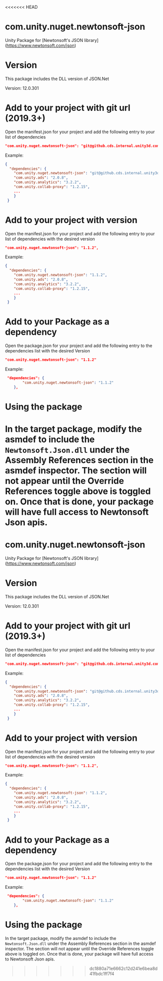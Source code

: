 <<<<<<< HEAD
# com.unity.nuget.newtonsoft-json
Unity Package for [Newtonsoft's JSON library] (https://www.newtonsoft.com/json)

# Version

This package includes the DLL version of JSON.Net

Version: 12.0.301

# Add to your project with git url (2019.3+)

Open the manifest.json for your project and add the following entry to your list of dependencies

```json
"com.unity.nuget.newtonsoft-json": "git@github.cds.internal.unity3d.com:unity/com.unity.nuget.newtonsoft-json.git",
```

Example:
```json
{
  "dependencies": {
    "com.unity.nuget.newtonsoft-json": "git@github.cds.internal.unity3d.com:unity/com.unity.nuget.newtonsoft-json.git",
    "com.unity.ads": "2.0.8",
    "com.unity.analytics": "3.2.2",
    "com.unity.collab-proxy": "1.2.15",
    ...
    }
 }
```

# Add to your project with version

Open the manifest.json for your project and add the following entry to your list of dependencies with the desired version

```json
"com.unity.nuget.newtonsoft-json": "1.1.2",
```

Example:

```json
{
  "dependencies": {
    "com.unity.nuget.newtonsoft-json": "1.1.2",
    "com.unity.ads": "2.0.8",
    "com.unity.analytics": "3.2.2",
    "com.unity.collab-proxy": "1.2.15",
    ...
    }
 }
 ```

 # Add to your Package as a dependency

 Open the package.json for your project and add the following entry to the dependencies list with the desired Version

```json
"com.unity.nuget.newtonsoft-json": "1.1.2"
```

Example:
```json
 "dependencies": {
		"com.unity.nuget.newtonsoft-json": "1.1.2"
	},
```


# Using the package

 In the target package, modify the asmdef to include the `Newtonsoft.Json.dll` under the Assembly References section
 in the asmdef inspector.  The section will not appear until the Override References toggle above is toggled on.
 Once that is done, your package will have full access to Newtonsoft Json apis.
=======
# com.unity.nuget.newtonsoft-json
Unity Package for [Newtonsoft's JSON library] (https://www.newtonsoft.com/json)

# Version

This package includes the DLL version of JSON.Net

Version: 12.0.301

# Add to your project with git url (2019.3+)

Open the manifest.json for your project and add the following entry to your list of dependencies

```json
"com.unity.nuget.newtonsoft-json": "git@github.cds.internal.unity3d.com:unity/com.unity.nuget.newtonsoft-json.git",
```

Example:
```json
{
  "dependencies": {
    "com.unity.nuget.newtonsoft-json": "git@github.cds.internal.unity3d.com:unity/com.unity.nuget.newtonsoft-json.git",
    "com.unity.ads": "2.0.8",
    "com.unity.analytics": "3.2.2",
    "com.unity.collab-proxy": "1.2.15",
    ...
    }
 }
```

# Add to your project with version

Open the manifest.json for your project and add the following entry to your list of dependencies with the desired version

```json
"com.unity.nuget.newtonsoft-json": "1.1.2",
```

Example:

```json
{
  "dependencies": {
    "com.unity.nuget.newtonsoft-json": "1.1.2",
    "com.unity.ads": "2.0.8",
    "com.unity.analytics": "3.2.2",
    "com.unity.collab-proxy": "1.2.15",
    ...
    }
 }
 ```

 # Add to your Package as a dependency

 Open the package.json for your project and add the following entry to the dependencies list with the desired Version

```json
"com.unity.nuget.newtonsoft-json": "1.1.2"
```

Example:
```json
 "dependencies": {
		"com.unity.nuget.newtonsoft-json": "1.1.2"
	},
```


# Using the package

 In the target package, modify the asmdef to include the `Newtonsoft.Json.dll` under the Assembly References section
 in the asmdef inspector.  The section will not appear until the Override References toggle above is toggled on.
 Once that is done, your package will have full access to Newtonsoft Json apis.
>>>>>>> dc1880a71e6662c12d241e6bea8d41fbdc1ff7f4
